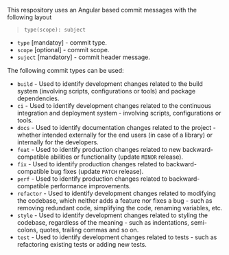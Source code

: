 This respository uses an Angular based commit messages with the following layout 

> ```type(scope): subject```

- ```type``` [mandatoy] - commit type. 
- ```scope``` [optional] - commit scope.
- ```suject``` [mandatory] - commit header message.

The following commit types can be used:

- ```build``` - Used to identify development changes related to the build system (involving scripts, configurations or tools) and package dependencies.
- ```ci``` - Used to identify development changes related to the continuous integration and deployment system - involving scripts, configurations or tools.
- ```docs``` - Used to identify documentation changes related to the project - whether intended externally for the end users (in case of a library) or internally for the developers.
- ```feat``` - Used to identify production changes related to new backward-compatible abilities or functionality (update ```MINOR``` release).
- ```fix``` - Used to identify production changes related to backward-compatible bug fixes (update ```PATCH``` release).
- ```perf``` - Used to identify production changes related to backward-compatible performance improvements.
- ```refactor``` - Used to identify development changes related to modifying the codebase, which neither adds a feature nor fixes a bug - such as removing redundant code, simplifying the code, renaming variables, etc.
- ```style``` - Used to identify development changes related to styling the codebase, regardless of the meaning - such as indentations, semi-colons, quotes, trailing commas and so on.
- ```test``` - Used to identify development changes related to tests - such as refactoring existing tests or adding new tests.
